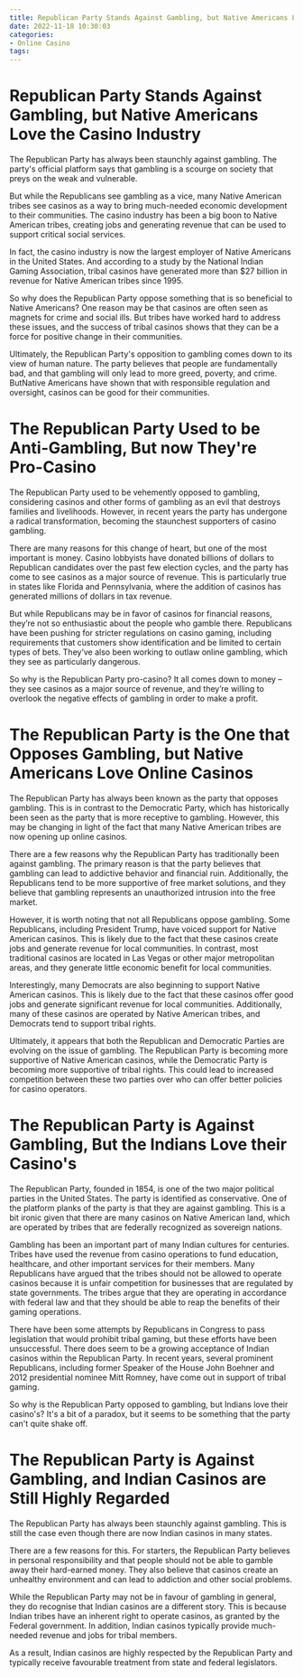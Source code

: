 ```yaml
---
title: Republican Party Stands Against Gambling, but Native Americans Love the Casino Industry
date: 2022-11-18 10:30:03
categories:
- Online Casino
tags:
---
```



#  Republican Party Stands Against Gambling, but Native Americans Love the Casino Industry

The Republican Party has always been staunchly against gambling. The party's official platform says that gambling is a scourge on society that preys on the weak and vulnerable.

But while the Republicans see gambling as a vice, many Native American tribes see casinos as a way to bring much-needed economic development to their communities. The casino industry has been a big boon to Native American tribes, creating jobs and generating revenue that can be used to support critical social services.

In fact, the casino industry is now the largest employer of Native Americans in the United States. And according to a study by the National Indian Gaming Association, tribal casinos have generated more than $27 billion in revenue for Native American tribes since 1995.

So why does the Republican Party oppose something that is so beneficial to Native Americans? One reason may be that casinos are often seen as magnets for crime and social ills. But tribes have worked hard to address these issues, and the success of tribal casinos shows that they can be a force for positive change in their communities.

Ultimately, the Republican Party's opposition to gambling comes down to its view of human nature. The party believes that people are fundamentally bad, and that gambling will only lead to more greed, poverty, and crime. ButNative Americans have shown that with responsible regulation and oversight, casinos can be good for their communities.

#  The Republican Party Used to be Anti-Gambling, But now They're Pro-Casino

The Republican Party used to be vehemently opposed to gambling, considering casinos and other forms of gambling as an evil that destroys families and livelihoods. However, in recent years the party has undergone a radical transformation, becoming the staunchest supporters of casino gambling.

There are many reasons for this change of heart, but one of the most important is money. Casino lobbyists have donated billions of dollars to Republican candidates over the past few election cycles, and the party has come to see casinos as a major source of revenue. This is particularly true in states like Florida and Pennsylvania, where the addition of casinos has generated millions of dollars in tax revenue.

But while Republicans may be in favor of casinos for financial reasons, they’re not so enthusiastic about the people who gamble there. Republicans have been pushing for stricter regulations on casino gaming, including requirements that customers show identification and be limited to certain types of bets. They’ve also been working to outlaw online gambling, which they see as particularly dangerous.

So why is the Republican Party pro-casino? It all comes down to money – they see casinos as a major source of revenue, and they’re willing to overlook the negative effects of gambling in order to make a profit.

#  The Republican Party is the One that Opposes Gambling, but Native Americans Love Online Casinos

The Republican Party has always been known as the party that opposes gambling. This is in contrast to the Democratic Party, which has historically been seen as the party that is more receptive to gambling. However, this may be changing in light of the fact that many Native American tribes are now opening up online casinos.

There are a few reasons why the Republican Party has traditionally been against gambling. The primary reason is that the party believes that gambling can lead to addictive behavior and financial ruin. Additionally, the Republicans tend to be more supportive of free market solutions, and they believe that gambling represents an unauthorized intrusion into the free market.

However, it is worth noting that not all Republicans oppose gambling. Some Republicans, including President Trump, have voiced support for Native American casinos. This is likely due to the fact that these casinos create jobs and generate revenue for local communities. In contrast, most traditional casinos are located in Las Vegas or other major metropolitan areas, and they generate little economic benefit for local communities.

Interestingly, many Democrats are also beginning to support Native American casinos. This is likely due to the fact that these casinos offer good jobs and generate significant revenue for local communities. Additionally, many of these casinos are operated by Native American tribes, and Democrats tend to support tribal rights.

Ultimately, it appears that both the Republican and Democratic Parties are evolving on the issue of gambling. The Republican Party is becoming more supportive of Native American casinos, while the Democratic Party is becoming more supportive of tribal rights. This could lead to increased competition between these two parties over who can offer better policies for casino operators.

#  The Republican Party is Against Gambling, But the Indians Love their Casino's

The Republican Party, founded in 1854, is one of the two major political parties in the United States. The party is identified as conservative. One of the platform planks of the party is that they are against gambling. This is a bit ironic given that there are many casinos on Native American land, which are operated by tribes that are federally recognized as sovereign nations.

Gambling has been an important part of many Indian cultures for centuries. Tribes have used the revenue from casino operations to fund education, healthcare, and other important services for their members. Many Republicans have argued that the tribes should not be allowed to operate casinos because it is unfair competition for businesses that are regulated by state governments. The tribes argue that they are operating in accordance with federal law and that they should be able to reap the benefits of their gaming operations.

There have been some attempts by Republicans in Congress to pass legislation that would prohibit tribal gaming, but these efforts have been unsuccessful. There does seem to be a growing acceptance of Indian casinos within the Republican Party. In recent years, several prominent Republicans, including former Speaker of the House John Boehner and 2012 presidential nominee Mitt Romney, have come out in support of tribal gaming.

So why is the Republican Party opposed to gambling, but Indians love their casino's? It's a bit of a paradox, but it seems to be something that the party can't quite shake off.

#  The Republican Party is Against Gambling, and Indian Casinos are Still Highly Regarded

The Republican Party has always been staunchly against gambling. This is still the case even though there are now Indian casinos in many states.

There are a few reasons for this. For starters, the Republican Party believes in personal responsibility and that people should not be able to gamble away their hard-earned money. They also believe that casinos create an unhealthy environment and can lead to addiction and other social problems.

While the Republican Party may not be in favour of gambling in general, they do recognise that Indian casinos are a different story. This is because Indian tribes have an inherent right to operate casinos, as granted by the Federal government. In addition, Indian casinos typically provide much-needed revenue and jobs for tribal members.

As a result, Indian casinos are highly respected by the Republican Party and typically receive favourable treatment from state and federal legislators.